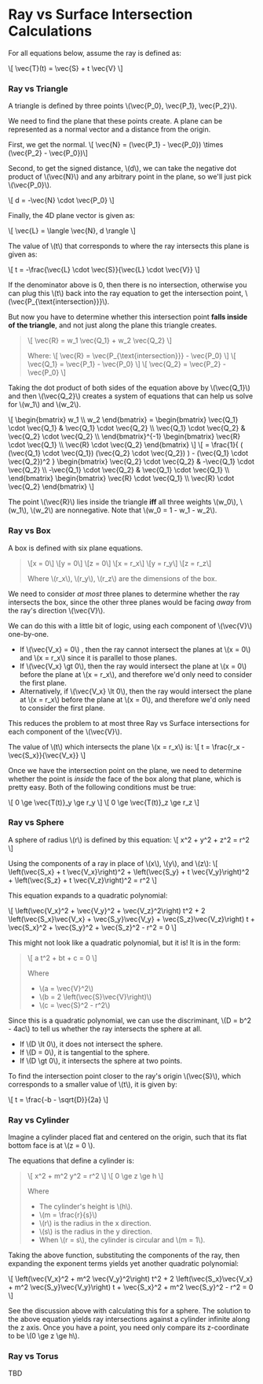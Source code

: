 # Ray vs Surface Intersection Calculations

For all equations below, assume the ray is defined as:

\\[ \vec{T}(t) = \vec{S} + t \vec{V} \\]

### Ray vs Triangle
A triangle is defined by three points \\(\vec{P_0}, \vec{P_1}, \vec{P_2}\\).

We need to find the plane that these points create.  A plane can be represented as a normal vector and a distance from the origin.

First, we get the normal.
\\[ \vec{N} = (\vec{P_1} - \vec{P_0}) \times (\vec{P_2} - \vec{P_0})\\]

Second, to get the signed distance, \\(d\\), we can take the negative dot product of \\(\vec{N}\\) and any arbitrary point in the plane, so we'll just pick \\(\vec{P_0}\\).

\\[ d = -\vec{N} \cdot \vec{P_0} \\]

Finally, the 4D plane vector is given as:

\\[ \vec{L} = \langle \vec{N}, d \rangle \\]

The value of \\(t\\) that corresponds to where the ray intersects this plane is given as:

\\[ t = -\frac{\vec{L} \cdot \vec{S}}{\vec{L} \cdot \vec{V}} \\]

If the denominator above is 0, then there is no intersection, otherwise you can plug this \\(t\\) back into the ray equation to get the intersection point, \\(\vec{P_{\text{intersection}}}\\).

But now you have to determine whether this intersection point **falls inside of the triangle**, and not just along the plane this triangle creates.

> \\[ \vec{R} = w_1 \vec{Q_1} + w_2 \vec{Q_2} \\]
>
> Where:
> \\[ \vec{R} = \vec{P_{\text{intersection}}} - \vec{P_0} \\]
> \\[ \vec{Q_1} = \vec{P_1} - \vec{P_0} \\]
> \\[ \vec{Q_2} = \vec{P_2} - \vec{P_0} \\]

Taking the dot product of both sides of the equation above by \\(\vec{Q_1}\\) and then \\(\vec{Q_2}\\) creates a system of equations that can help us solve for \\(w_1\\) and \\(w_2\\).

\\[
    \begin{bmatrix} w_1 \\\\ w_2 \end{bmatrix} =
    \begin{bmatrix}
        \vec{Q_1} \cdot \vec{Q_1} & \vec{Q_1} \cdot \vec{Q_2} \\\\
        \vec{Q_1} \cdot \vec{Q_2} & \vec{Q_2} \cdot \vec{Q_2} \\\\
    \end{bmatrix}^{-1}
    \begin{bmatrix}
        \vec{R} \cdot \vec{Q_1} \\\\ \vec{R} \cdot \vec{Q_2}
    \end{bmatrix}
\\]
\\[
    =
    \frac{1}{
        (
            (\vec{Q_1} \cdot \vec{Q_1})
            (\vec{Q_2} \cdot \vec{Q_2})
        ) -
        (\vec{Q_1} \cdot \vec{Q_2})^2
    }
    \begin{bmatrix}
        \vec{Q_2} \cdot \vec{Q_2} & -\vec{Q_1} \cdot \vec{Q_2} \\\\
        -\vec{Q_1} \cdot \vec{Q_2} & \vec{Q_1} \cdot \vec{Q_1} \\\\
    \end{bmatrix}
    \begin{bmatrix}
        \vec{R} \cdot \vec{Q_1} \\\\ \vec{R} \cdot \vec{Q_2}
    \end{bmatrix}
\\]

The point \\(\vec{R}\\) lies inside the triangle **iff** all three weights \\(w_0\\), \\(w_1\\), \\(w_2\\) are nonnegative.  Note that \\(w_0 = 1 - w_1 - w_2\\).


### Ray vs Box
A box is defined with six plane equations.
> \\[x = 0\\]
> \\[y = 0\\]
> \\[z = 0\\]
> \\[x = r_x\\]
> \\[y = r_y\\]
> \\[z = r_z\\]
>
> Where
> \\(r_x\\), \\(r_y\\), \\(r_z\\) are the dimensions of the box.

We need to consider _at most_ three planes to determine whether the ray intersects the box, since the other three planes would be facing _away_ from the ray's direction \\(\vec{V}\\).

We can do this with a little bit of logic, using each component of \\(\vec{V}\\) one-by-one.
* If \\(\vec{V_x} = 0\\) , then the ray cannot intersect the planes at \\(x = 0\\) and \\(x = r_x\\) since it is parallel to those planes.
* If \\(\vec{V_x} \gt 0\\), then the ray would intersect the plane at \\(x = 0\\) before the plane at \\(x = r_x\\), and therefore we'd only need to consider the first plane.
* Alternatively, if \\(\vec{V_x} \lt 0\\), then the ray would intersect the plane at \\(x = r_x\\) before the plane at \\(x = 0\\), and therefore we'd only need to consider the first plane.

This reduces the problem to at most three Ray vs Surface intersections for each component of the \\(\vec{V}\\).

The value of \\(t\\) which intersects the plane \\(x = r_x\\) is:
\\[ t = \frac{r_x - \vec{S_x}}{\vec{V_x}} \\]

Once we have the intersection point on the plane, we need to determine whether the point is _inside_ the face of the box along that plane, which is pretty easy.  Both of the following conditions must be true:

\\[ 0 \ge \vec{T(t)}_y \ge r_y \\]
\\[ 0 \ge \vec{T(t)}_z \ge r_z \\]


### Ray vs Sphere
A sphere of radius \\(r\\) is defined by this equation:
\\[ x^2 + y^2 + z^2 = r^2 \\]

Using the components of a ray in place of \\(x\\), \\(y\\), and \\(z\\):
\\[
    \left(\vec{S_x} + t \vec{V_x}\right)^2 +
    \left(\vec{S_y} + t \vec{V_y}\right)^2 +
    \left(\vec{S_z} + t \vec{V_z}\right)^2 =
    r^2
\\]

This equation expands to a quadratic polynomial:

\\[
    \left(\vec{V_x}^2 + \vec{V_y}^2 + \vec{V_z}^2\right) t^2
    + 2 \left(\vec{S_x}\vec{V_x} + \vec{S_y}\vec{V_y} + \vec{S_z}\vec{V_z}\right) t
    + \vec{S_x}^2 + \vec{S_y}^2 + \vec{S_z}^2 - r^2
    = 0
\\]

This might not look like a quadratic polynomial, but it is! It is in the form:

> \\[ a t^2 + bt + c = 0 \\]
>
> Where
> * \\(a = \vec{V}^2\\)
> * \\(b = 2 \left(\vec{S}\vec{V}\right)\\)
> * \\(c = \vec{S}^2 - r^2\\)

Since this is a quadratic polynomial, we can use the discriminant, \\(D = b^2 - 4ac\\)  to tell us whether the ray intersects the sphere at all.

* If \\(D \lt 0\\), it does not intersect the sphere.
* If \\(D = 0\\), it is tangential to the sphere.
* If \\(D \gt 0\\), it intersects the sphere at two points.

To find the intersection point closer to the ray's origin \\(\vec{S}\\), which corresponds to a smaller value of \\(t\\), it is given by:

\\[ t = \frac{-b - \sqrt{D}}{2a} \\]


### Ray vs Cylinder
Imagine a cylinder placed flat and centered on the origin, such that its flat bottom face is at \\(z = 0 \\).

The equations that define a cylinder is:

> \\[ x^2 + m^2 y^2 = r^2 \\]
> \\[ 0 \ge z \ge h \\]
>
> Where
> * The cylinder's height is \\(h\\).
> * \\(m = \frac{r}{s}\\)
> * \\(r\\) is the radius in the x direction.
> * \\(s\\) is the radius in the y direction.
> * When \\(r = s\\), the cylinder is circular and \\(m = 1\\).

Taking the above function, substituting the components of the ray, then expanding the exponent terms yields yet another quadratic polynomial:

\\[
    \left(\vec{V_x}^2 + m^2 \vec{V_y}^2\right) t^2
    + 2 \left(\vec{S_x}\vec{V_x} + m^2 \vec{S_y}\vec{V_y}\right) t
    + \vec{S_x}^2 + m^2 \vec{S_y}^2 - r^2
    = 0
\\]

See the discussion above with calculating this for a sphere.  The solution to the above equation yields ray intersections against a cylinder infinite along the z axis.  Once you have a point, you need only compare its z-coordinate to be \\(0 \ge z \ge h\\).


### Ray vs Torus
TBD

